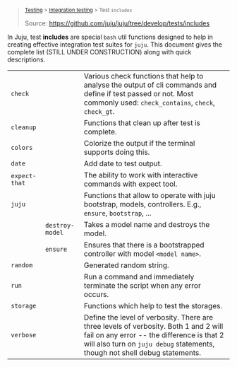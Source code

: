 > <small> [Testing](/t/7203) > [Integration testing](/t/7205) > Test `includes`</small>
>
> Source: https://github.com/juju/juju/tree/develop/tests/includes

In Juju, test **includes** are special `bash` util functions designed to help in creating effective integration test
suites for `juju`. This document gives the complete list (STILL UNDER CONSTRUCTION) along with quick descriptions.

|               |                 |                                                                                                                                                                                                                   |
|---------------|-----------------|-------------------------------------------------------------------------------------------------------------------------------------------------------------------------------------------------------------------|
| `check`       |                 | Various check functions that help to analyse the output of cli commands and define if test passed or not. Most commonly used: `check_contains`, `check`, `check_gt`.                                              |
| `cleanup`     |                 | Functions that clean up after test is complete.                                                                                                                                                                   |
| `colors`      |                 | Colorize the output if the terminal supports doing this.                                                                                                                                                          |
| `date`        |                 | Add date to test output.                                                                                                                                                                                          |
| `expect-that` |                 | The ability to work with interactive commands with expect tool.                                                                                                                                                   |
| `juju`        |                 | Functions that allow to operate with juju bootstrap, models, controllers. E.g., `ensure`, `bootstrap`, ...                                                                                                        |
|               | `destroy-model` | Takes a model name and destroys the model.                                                                                                                                                                        ||
|               | `ensure`        | Ensures that there is a bootstrapped controller with model `<model name>`.                                                                                                                                        |
| `random`      |                 | Generated random string.                                                                                                                                                                                          |
| `run`         |                 | Run a command and immediately terminate the script when any error occurs.                                                                                                                                         |
| `storage`     |                 | Functions which help to test the storages.                                                                                                                                                                        |
| `verbose`     |                 | Define the level of verbosity. There are three levels of verbosity. Both 1 and 2 will fail on any error -- the difference is that 2 will also turn on `juju debug` statements, though not shell debug statements. |